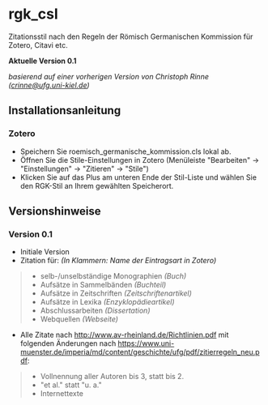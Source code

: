 # rgk_csl
Zitationsstil nach den Regeln der Römisch Germanischen Kommission
für Zotero, Citavi etc.

**Aktuelle Version 0.1**

*basierend auf einer vorherigen Version von Christoph Rinne (crinne@ufg.uni-kiel.de)*

## Installationsanleitung
### Zotero
+ Speichern Sie roemisch_germanische_kommission.cls lokal ab.
+ Öffnen Sie die Stile-Einstellungen in Zotero (Menüleiste "Bearbeiten" -> "Einstellungen" -> "Zitieren" -> "Stile")
+ Klicken Sie auf das Plus am unteren Ende der Stil-Liste und wählen Sie den RGK-Stil an Ihrem gewählten Speicherort.
## Versionshinweise
### Version 0.1
+ Initiale Version
+ Zitation für: *(In Klammern: Name der Eintragsart in Zotero)*
> +  selb-/unselbständige Monographien *(Buch)*
> + Aufsätze in Sammelbänden *(Buchteil)*
> + Aufsätze in Zeitschriften *(Zeitschriftenartikel)*
> + Aufsätze in Lexika *(Enzyklopädieartikel)*
> + Abschlussarbeiten *(Dissertation)*
> + Webquellen *(Webseite)*
+ Alle Zitate nach http://www.av-rheinland.de/Richtlinien.pdf mit folgenden Änderungen nach https://www.uni-muenster.de/imperia/md/content/geschichte/ufg/pdf/zitierregeln_neu.pdf:
> + Vollnennung aller Autoren bis 3, statt bis 2.
> + "et al." statt "u. a."
> + Internettexte
